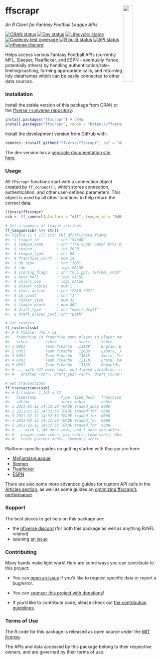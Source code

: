 
<!-- README.md is generated from README.Rmd. Please edit that file -->

# ffscrapr <a href='#'><img src="man/figures/logo.svg" align="right" width="25%" min-width="120px"/></a>

*An R Client for Fantasy Football League APIs*

<!-- badges: start -->

[![CRAN
status](https://img.shields.io/cran/v/ffscrapr?style=flat-square&logo=R&label=CRAN)](https://CRAN.R-project.org/package=ffscrapr)
[![Dev
status](https://img.shields.io/github/r-package/v/ffverse/ffscrapr/dev?label=dev&style=flat-square&logo=github)](https://ffscrapr.ffverse.com/dev/)
[![Lifecycle:
stable](https://img.shields.io/badge/lifecycle-stable-green.svg?style=flat-square)](https://lifecycle.r-lib.org/articles/stages.html)
[![Codecov test
coverage](https://img.shields.io/codecov/c/github/ffverse/ffscrapr?label=codecov&style=flat-square&logo=codecov)](https://codecov.io/gh/ffverse/ffscrapr?branch=main)
[![R build
status](https://img.shields.io/github/workflow/status/ffverse/ffscrapr/R-CMD-check?label=R%20check&style=flat-square&logo=github)](https://github.com/ffverse/ffscrapr/actions)
[![API
status](https://img.shields.io/github/workflow/status/ffverse/ffscrapr/Test%20APIs?label=API%20check&style=flat-square&logo=github)](https://github.com/ffverse/ffscrapr/actions)
[![nflverse
discord](https://img.shields.io/discord/789805604076126219?color=7289da&label=nflverse%20discord&logo=discord&logoColor=fff&style=flat-square)](https://discord.com/invite/5Er2FBnnQa)

<!-- badges: end -->

Helps access various Fantasy Football APIs (currently MFL, Sleeper,
Fleaflicker, and ESPN - eventually Yahoo, potentially others) by
handling authentication/rate-limiting/caching, forming appropriate
calls, and returning tidy dataframes which can be easily connected to
other data sources.

### Installation

Install the stable version of this package from CRAN or the [ffverse
r-universe repository](https://ffverse.r-universe.dev):

``` r
install.packages("ffscrapr") # CRAN
install.packages("ffscrapr", repos = "https://ffverse.r-universe.dev")
```

Install the development version from GitHub with:

``` r
remotes::install_github("ffverse/ffscrapr", ref = "dev")
```

The dev version has a [separate documentation site
here](https://ffscrapr.ffverse.com/dev/).

### Usage

All `ffscrapr` functions start with a connection object created by
`ff_connect()`, which stores connection, authentication, and other
user-defined parameters. This object is used by all other functions to
help return the correct data.

``` r
library(ffscrapr)
ssb <- ff_connect(platform = "mfl", league_id = "54040", season = 2020)

# Get a summary of league settings
ff_league(ssb) %>% str()
#> tibble [1 x 17] (S3: tbl_df/tbl/data.frame)
#>  $ league_id        : chr "54040"
#>  $ league_name      : chr "The Super Smash Bros Dynasty League"
#>  $ season           : int 2020
#>  $ league_type      : chr NA
#>  $ franchise_count  : num 14
#>  $ qb_type          : chr "1QB"
#>  $ idp              : logi FALSE
#>  $ scoring_flags    : chr "0.5_ppr, TEPrem, PP1D"
#>  $ best_ball        : logi FALSE
#>  $ salary_cap       : logi FALSE
#>  $ player_copies    : num 1
#>  $ years_active     : chr "2018-2021"
#>  $ qb_count         : chr "1"
#>  $ roster_size      : num 33
#>  $ league_depth     : num 462
#>  $ draft_type       : chr "email draft"
#>  $ draft_player_pool: chr "Both"

# Get rosters
ff_rosters(ssb)
#> # A tibble: 442 x 11
#>   franchise_id franchise_name player_id player_name     pos   team    age
#>   <chr>        <chr>          <chr>     <chr>           <chr> <chr> <dbl>
#> 1 0001         Team Pikachu   13189     Engram, Evan    TE    NYG    27  
#> 2 0001         Team Pikachu   11680     Landry, Jarvis  WR    CLE    28.8
#> 3 0001         Team Pikachu   13645     Smith, Tre'Quan WR    NOS    25.7
#> 4 0001         Team Pikachu   12110     Brate, Cameron  TE    TBB    30.2
#> 5 0001         Team Pikachu   13168     Reynolds, Josh  WR    LAR    26.5
#> # ... with 437 more rows, and 4 more variables: roster_status <chr>,
#> #   drafted <chr>, draft_year <chr>, draft_round <chr>

# Get transactions
ff_transactions(ssb)
#> # A tibble: 1,145 x 12
#>   timestamp           type  type_desc   franchise_id franchise_name
#>   <dttm>              <chr> <chr>       <chr>        <chr>         
#> 1 2021-02-12 14:32:39 TRADE traded_away 0008         Team Bowser   
#> 2 2021-02-12 14:32:39 TRADE traded_for  0008         Team Bowser   
#> 3 2021-02-12 14:32:39 TRADE traded_for  0008         Team Bowser   
#> 4 2021-02-12 14:32:39 TRADE traded_for  0008         Team Bowser   
#> 5 2021-02-12 14:32:39 TRADE traded_for  0008         Team Bowser   
#> # ... with 1,140 more rows, and 7 more variables: player_id <chr>,
#> #   player_name <chr>, pos <chr>, team <chr>, bbid_spent <dbl>,
#> #   trade_partner <chr>, comments <chr>
```

Platform-specific guides on getting started with ffscrapr are here:

-   [MyFantasyLeague](https://ffscrapr.ffverse.com/articles/mfl_basics.html)  
-   [Sleeper](https://ffscrapr.ffverse.com/articles/sleeper_basics.html)
-   [Fleaflicker](https://ffscrapr.ffverse.com/articles/fleaflicker_basics.html)
-   [ESPN](https://ffscrapr.ffverse.com/articles/espn_basics.html)

There are also some more advanced guides for custom API calls in the
[Articles section](https://ffscrapr.ffverse.com/articles/), as well as
some guides on [optimizing ffscrapr’s
performance](https://ffscrapr.ffverse.com/articles/ffscrapr_caching.html).

### Support

The best places to get help on this package are:

-   the [nflverse discord](https://discord.com/invite/5Er2FBnnQa) (for
    both this package as well as anything R/NFL related)
-   opening [an
    issue](https://github.com/ffverse/ffscrapr/issues/new/choose)

### Contributing

Many hands make light work! Here are some ways you can contribute to
this project:

-   You can [open an
    issue](https://github.com/ffverse/ffscrapr/issues/new/choose) if
    you’d like to request specific data or report a bug/error.

-   You can [sponsor this project with
    donations](https://github.com/sponsors/tanho63)!

-   If you’d like to contribute code, please check out [the contribution
    guidelines](https://ffscrapr.ffverse.com/CONTRIBUTING.html).

### Terms of Use

The R code for this package is released as open source under the [MIT
license](https://ffscrapr.ffverse.com/LICENSE.html).

The APIs and data accessed by this package belong to their respective
owners, and are governed by their terms of use.
